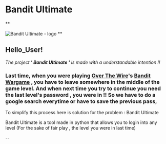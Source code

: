 # Bandit Ultimate
**

![Bandit Ultimate - logo]()
**

## Hello_User!

*The project **' Bandit Ultimate '** is made with a understandable intention !!*

### Last time, when you were playing [Over The Wire](https://overthewire.org/)'s [Bandit Wargame](https://overthewire.org/wargames/bandit/) , you have to leave somewhere in the middle of the game level. And when next time you try to continue you need the last level's password , you were in !! So we have to do a google search everytime or have to save the previous pass,

To simplify this process here is solution for the problem : Bandit Ultimate

Bandit Ultimate is a tool made in python that allows you to login into any level (For the sake of fair play , the level you were in last time)

--

